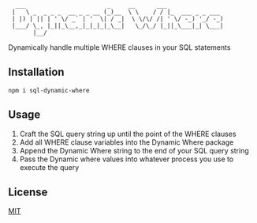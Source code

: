 ```
  ___                       _     __      ___                
 |   \ _  _ _ _  __ _ _ __ (_)__  \ \    / / |_  ___ _ _ ___ 
 | |) | || | ' \/ _` | '  \| / _|  \ \/\/ /| ' \/ -_) '_/ -_)
 |___/ \_, |_||_\__,_|_|_|_|_\__|   \_/\_/ |_||_\___|_| \___|
       |__/                                                            
```

Dynamically handle multiple WHERE clauses in your SQL statements

## Installation

```
npm i sql-dynamic-where
```

## Usage

1. Craft the SQL query string up until the point of the WHERE clauses
2. Add all WHERE clause variables into the Dynamic Where package
3. Append the Dynamic Where string to the end of your SQL query string
4. Pass the Dynamic where values into whatever process you use to execute the query

## License

[MIT](https://choosealicense.com/licenses/mit/)